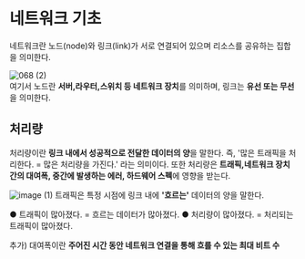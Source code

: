 # 네트워크 기초

네트워크란 노드(node)와 링크(link)가 서로 연결되어 있으며 리소스를 공유하는 집합을 의미한다.


![068 (2)](https://github.com/Hasegos/Study_CS/assets/93961708/ac73e99d-7760-48bb-916c-4bd0a1c42bbd)
<br>
여기서 노드란 **서버,라우터,스위치 등 네트워크 장치**를 의미하며, 링크는 **유선 또는 무선**을 의미한다.


## 처리량
처리량이란 **링크 내에서 성공적으로 전달한 데이터의 양**을 말한다.
즉, '많은 트래픽을 처리한다. = 많은 처리량을 가진다.' 라는 의미이다.
또한 처리량은 **트래픽,네트워크 장치 간의 대여폭, 중간에 발생하는 에러, 하드웨어 스펙**에 영향을 받는다.

![image (1)](https://github.com/Hasegos/Study_CS/assets/93961708/3c8836bd-4ee3-4516-adac-0dbdb4a7b36d)
트래픽은 특정 시점에 링크 내에 **'흐르는'** 데이터의 양을 말한다.

● 트래픽이 많아졌다. = 흐르는 데이터가 많아졌다.
● 처리량이 많아졌다. = 처리되는 트래픽이 많아졌다.

추가) 대여폭이란 **주어진 시간 동안 네트워크 연결을 통해 흐를 수 있는 최대 비트 수**




